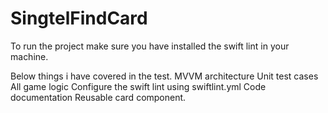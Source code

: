 # SingtelFindCard
To run the project make sure you have installed the swift lint in your machine.

Below things i have covered in the test.
MVVM architecture
Unit test cases
All game logic
Configure the swift lint using swiftlint.yml
Code documentation
Reusable card component.
